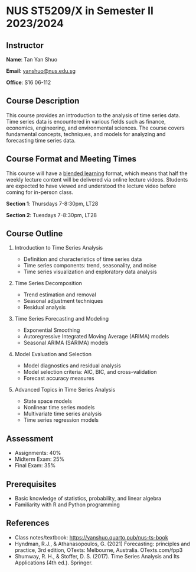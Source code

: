 # NUS ST5209/X in Semester II 2023/2024

## Instructor
**Name**: Tan Yan Shuo

**Email**: yanshuo@nus.edu.sg

**Office**: S16 06-112


## Course Description
This course provides an introduction to the analysis of time series data. Time series data is encountered in various fields such as finance, economics, engineering, and environmental sciences. The course covers fundamental concepts, techniques, and models for analyzing and forecasting time series data.

## Course Format and Meeting Times
This course will have a [blended learning](https://cit.nus.edu.sg/blended-learning-2-0-2/) format, which means that half the weekly lecture content will be delivered via online lecture videos.
Students are expected to have viewed and understood the lecture video before coming for in-person class.

**Section 1**: Thursdays 7-8:30pm, LT28


**Section 2**: Tuesdays 7-8:30pm, LT28

## Course Outline
1. Introduction to Time Series Analysis
    - Definition and characteristics of time series data
    - Time series components: trend, seasonality, and noise
    - Time series visualization and exploratory data analysis

2. Time Series Decomposition
    - Trend estimation and removal
    - Seasonal adjustment techniques
    - Residual analysis

3. Time Series Forecasting and Modeling
    - Exponential Smoothing
    - Autoregressive Integrated Moving Average (ARIMA) models
    - Seasonal ARIMA (SARIMA) models

4. Model Evaluation and Selection
    - Model diagnostics and residual analysis
    - Model selection criteria: AIC, BIC, and cross-validation
    - Forecast accuracy measures

5. Advanced Topics in Time Series Analysis
    - State space models
    - Nonlinear time series models
    - Multivariate time series analysis
    - Time series regression models

## Assessment
- Assignments: 40%
- Midterm Exam: 25%
- Final Exam: 35%

## Prerequisites
- Basic knowledge of statistics, probability, and linear algebra
- Familiarity with R and Python programming

## References
- Class notes/textbook: https://yanshuo.quarto.pub/nus-ts-book
- Hyndman, R.J., & Athanasopoulos, G. (2021) Forecasting: principles and practice, 3rd edition, OTexts: Melbourne, Australia. OTexts.com/fpp3
- Shumway, R. H., & Stoffer, D. S. (2017). Time Series Analysis and Its Applications (4th ed.). Springer.